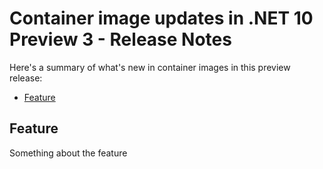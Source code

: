 # Container image updates in .NET 10 Preview 3 - Release Notes

Here's a summary of what's new in container images in this preview release:

- [Feature](#feature)

## Feature

Something about the feature

